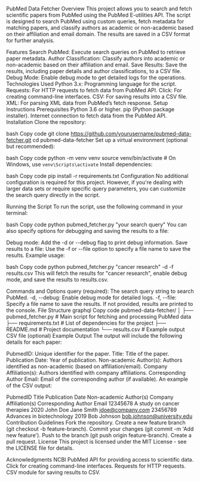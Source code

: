 PubMed Data Fetcher
Overview
This project allows you to search and fetch scientific papers from PubMed using the PubMed E-utilities API. The script is designed to search PubMed using custom queries, fetch metadata for matching papers, and classify authors as academic or non-academic based on their affiliation and email domain. The results are saved in a CSV format for further analysis.

Features
Search PubMed: Execute search queries on PubMed to retrieve paper metadata.
Author Classification: Classify authors into academic or non-academic based on their affiliation and email.
Save Results: Save the results, including paper details and author classifications, to a CSV file.
Debug Mode: Enable debug mode to get detailed logs for the operations.
Technologies Used
Python 3.x: Programming language for the script.
Requests: For HTTP requests to fetch data from PubMed API.
Click: For creating command-line interfaces.
CSV: For saving results into a CSV file.
XML: For parsing XML data from PubMed’s fetch response.
Setup Instructions
Prerequisites
Python 3.6 or higher.
pip (Python package installer).
Internet connection to fetch data from the PubMed API.
Installation
Clone the repository:

bash
Copy code
git clone https://github.com/yourusername/pubmed-data-fetcher.git
cd pubmed-data-fetcher
Set up a virtual environment (optional but recommended):

bash
Copy code
python -m venv venv
source venv/bin/activate  # On Windows, use `venv\Scripts\activate`
Install dependencies:

bash
Copy code
pip install -r requirements.txt
Configuration
No additional configuration is required for this project. However, if you're dealing with larger data sets or require specific query parameters, you can customize the search query directly in the script.

Running the Script
To run the script, use the following command in your terminal:

bash
Copy code
python pubmed_fetcher.py "your search query"
You can also specify options for debugging and saving the results to a file:

Debug mode: Add the -d or --debug flag to print debug information.
Save results to a file: Use the -f or --file option to specify a file name to save the results.
Example usage:

bash
Copy code
python pubmed_fetcher.py "cancer research" -d -f results.csv
This will fetch the results for "cancer research", enable debug mode, and save the results to results.csv.

Commands and Options
query (required): The search query string to search PubMed.
-d, --debug: Enable debug mode for detailed logs.
-f, --file: Specify a file name to save the results. If not provided, results are printed to the console.
File Structure
graphql
Copy code
pubmed-data-fetcher/
│
├── pubmed_fetcher.py          # Main script for fetching and processing PubMed data
├── requirements.txt           # List of dependencies for the project
├── README.md                  # Project documentation
└── results.csv                # Example output CSV file (optional)
Example Output
The output will include the following details for each paper:

PubmedID: Unique identifier for the paper.
Title: Title of the paper.
Publication Date: Year of publication.
Non-academic Author(s): Authors identified as non-academic (based on affiliation/email).
Company Affiliation(s): Authors identified with company affiliations.
Corresponding Author Email: Email of the corresponding author (if available).
An example of the CSV output:

PubmedID	Title	Publication Date	Non-academic Author(s)	Company Affiliation(s)	Corresponding Author Email
12345678	A study on cancer therapies	2020	John Doe	Jane Smith	jdoe@company.com
23456789	Advances in biotechnology	2019		Bob Johnson	bob.johnson@university.edu
Contribution Guidelines
Fork the repository.
Create a new feature branch (git checkout -b feature-branch).
Commit your changes (git commit -m 'Add new feature').
Push to the branch (git push origin feature-branch).
Create a pull request.
License
This project is licensed under the MIT License - see the LICENSE file for details.

Acknowledgments
NCBI PubMed API for providing access to scientific data.
Click for creating command-line interfaces.
Requests for HTTP requests.
CSV module for saving results to CSV.
